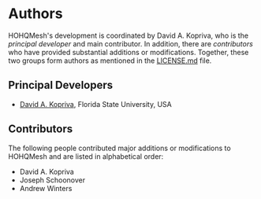 # Authors

HOHQMesh's development is coordinated by David A. Kopriva, who is the *principal developer*
and main contributor. In addition, there are *contributors* who have
provided substantial additions or modifications. Together, these two groups form
authors as mentioned in the [LICENSE.md](LICENSE.md) file.

## Principal Developers
* [David A. Kopriva](https://www.math.fsu.edu/~kopriva),
  Florida State University, USA

## Contributors
The following people contributed major additions or modifications to HOHQMesh and
are listed in alphabetical order:

* David A. Kopriva
* Joseph Schoonover
* Andrew Winters
